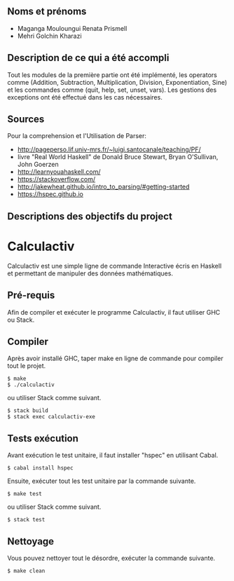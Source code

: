 ## Noms et prénoms
- Maganga Mouloungui Renata Prismell
- Mehri Golchin Kharazi

## Description de ce qui a été accompli
Tout les modules de la première partie ont été implémenté, les operators comme (Addition, Subtraction, Multiplication, Division, Exponentiation, Sine) et les commandes comme (quit, help, set, unset, vars). Les gestions des exceptions ont été effectué dans les cas nécessaires.

## Sources
Pour la comprehension et l'Utilisation de Parser:
- http://pageperso.lif.univ-mrs.fr/~luigi.santocanale/teaching/PF/
- livre "Real World Haskell" de Donald Bruce Stewart, Bryan O'Sullivan, John Goerzen
- http://learnyouahaskell.com/
- https://stackoverflow.com/
- http://jakewheat.github.io/intro_to_parsing/#getting-started
- https://hspec.github.io

## Descriptions des objectifs du project
# Calculactiv
Calculactiv est une simple ligne de commande Interactive écris en Haskell et permettant de manipuler des données mathématiques.

## Pré-requis
Afin de compiler et exécuter le programme Calculactiv, il faut utiliser GHC ou Stack.

## Compiler
Après avoir installé GHC, taper make en ligne de commande pour compiler tout le projet.

```
$ make
$ ./calculactiv
```

ou utiliser Stack comme suivant.

```
$ stack build
$ stack exec calculactiv-exe
```

## Tests exécution
Avant exécution le test unitaire, il faut installer "hspec" en utilisant Cabal.
```
$ cabal install hspec
```

Ensuite, exécuter tout les test unitaire par la commande suivante.

```
$ make test
```

ou utiliser Stack comme suivant.

```
$ stack test
```

## Nettoyage
Vous pouvez nettoyer tout le désordre, exécuter la commande suivante.

```
$ make clean
```
